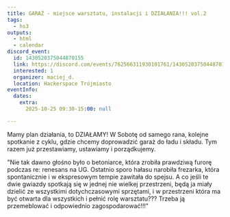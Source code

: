 ```yaml
---
title: GARAŻ - miejsce warsztatu, instalacji i DZIAŁANIA!!! vol.2
tags:
  - hs3
outputs:
  - html
  - calendar
discord_event:
  id: 1430520375044870155
  link: https://discord.com/events/762566311930101761/1430520375044870155
  interested: 1
  organizer: maciej_d.
  location: Hackerspace Trójmiasto
eventInfo:
  dates:
    extra:
      2025-10-25 09:30-15:00: null

---
```


Mamy plan działania, to DZIAŁAMY! W Sobotę od samego rana, kolejne spotkanie z cyklu, gdzie chcemy doprowadzić garaż do ładu i składu. Tym razem już przestawiamy, ustawiamy i porządkujemy.

"Nie tak dawno głośno było o betoniarce, która zrobiła prawdziwą furorę podczas re: renesans na UG. 
Ostatnio sporo hałasu narobiła frezarka, która spontanicznie i w ekspresowym tempie zawitała do spejsu. 
A co jeśli te dwie gwiazdy spotkają się w jednej nie wielkej przestrzeni, będą ja miały dzielić ze wszystkimi dotychczasowymi sprzętami, i w przestrzeni która ma być otwarta dla wszystkich i pełnić rolę warsztatu??? 
Trzeba ją przemeblować i odpowiednio zagospodarować!!!"

